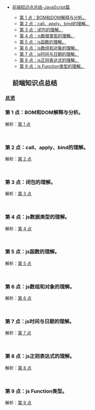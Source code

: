- [前端知识点总结-JavaScript篇](#%E5%89%8D%E7%AB%AF%E7%9F%A5%E8%AF%86%E7%82%B9%E6%80%BB%E7%BB%93)
  - [第 1 点：BOM和DOM解释与分析。](#%E7%AC%AC-1-%E7%82%B9bom%E5%92%8Cdom%E8%A7%A3%E9%87%8A%E4%B8%8E%E5%88%86%E6%9E%90)
  - [第 2 点：call、apply、bind的理解。](#%E7%AC%AC-2-%E7%82%B9callapplybind%E7%9A%84%E7%90%86%E8%A7%A3)
  - [第 3 点：闭包的理解。](#%E7%AC%AC-3-%E7%82%B9%E9%97%AD%E5%8C%85%E7%9A%84%E7%90%86%E8%A7%A3)
  - [第 4 点：js数据类型的理解。](#%E7%AC%AC-4-%E7%82%B9js%E6%95%B0%E6%8D%AE%E7%B1%BB%E5%9E%8B%E7%9A%84%E7%90%86%E8%A7%A3)
  - [第 5 点：js函数的理解。](#%E7%AC%AC-5-%E7%82%B9js%E5%87%BD%E6%95%B0%E7%9A%84%E7%90%86%E8%A7%A3)
  - [第 6 点：js数组和对象的理解。](#%E7%AC%AC-6-%E7%82%B9js%E6%95%B0%E7%BB%84%E5%92%8C%E5%AF%B9%E8%B1%A1%E7%9A%84%E7%90%86%E8%A7%A3)
  - [第 7 点：js时间与日期的理解。](#%E7%AC%AC-7-%E7%82%B9js%E6%97%B6%E9%97%B4%E4%B8%8E%E6%97%A5%E6%9C%9F%E7%9A%84%E7%90%86%E8%A7%A3)
  - [第 8 点：js正则表达式的理解。](#%E7%AC%AC-8-%E7%82%B9js%E6%AD%A3%E5%88%99%E8%A1%A8%E8%BE%BE%E5%BC%8F%E7%9A%84%E7%90%86%E8%A7%A3)
  - [第 9 点：js Function类型的理解。](#%E7%AC%AC-8-%E7%82%B9js%E6%AD%A3%E5%88%99%E8%A1%A8%E8%BE%BE%E5%BC%8F%E7%9A%84%E7%90%86%E8%A7%A3)


  ## 前端知识点总结

### [总览](https://github.com/lotosv2010/front-end-summary/issues?q=is%3Aopen+is%3Aissue+label%3Asummary+label%3AJavaScript)

### 第 1 点：BOM和DOM解释与分析。

解析：[第 1 点](https://github.com/lotosv2010/front-end-summary/issues/2)

<br/>

### 第 2 点：call、apply、bind的理解。

解析：[第 2 点](https://github.com/lotosv2010/front-end-summary/issues/4)

<br/>

### 第 3 点：闭包的理解。

解析：[第 3 点](https://github.com/lotosv2010/front-end-summary/issues/6)

<br/>

### 第 4 点：js数据类型的理解。

解析：[第 4 点](https://github.com/lotosv2010/front-end-summary/issues/8)

<br/>

### 第 5 点：js函数的理解。

解析：[第 5 点](https://github.com/lotosv2010/front-end-summary/issues/10)

<br/>

### 第 6 点：js数组和对象的理解。

解析：[第 6 点](https://github.com/lotosv2010/front-end-summary/issues/12)

<br/>

### 第 7 点：js时间与日期的理解。

解析：[第 7 点](https://github.com/lotosv2010/front-end-summary/issues/14)

<br/>

### 第 8 点：js正则表达式的理解。

解析：[第 8 点](https://github.com/lotosv2010/front-end-summary/issues/16)

<br/>

### 第 9 点：js Function类型。

解析：[第 9 点](https://github.com/lotosv2010/front-end-summary/issues/18)

<br/>
